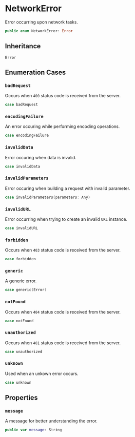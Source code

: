# NetworkError

Error occurring upon network tasks.

``` swift
public enum NetworkError: Error 
```

## Inheritance

`Error`

## Enumeration Cases

### `badRequest`

Occurs when `400` status code is received from the server.

``` swift
case badRequest
```

### `encodingFailure`

An error occuring while performing encoding operations.

``` swift
case encodingFailure
```

### `invalidData`

Error occuring when data is invalid.

``` swift
case invalidData
```

### `invalidParameters`

Error occuring when building a request with invalid parameter.

``` swift
case invalidParameters(parameters: Any)
```

### `invalidURL`

Error occurring when trying to create an invalid `URL` instance.

``` swift
case invalidURL
```

### `forbidden`

Occurs when `403` status code is received from the server.

``` swift
case forbidden
```

### `generic`

A generic error.

``` swift
case generic(Error)
```

### `notFound`

Occurs when `404` status code is received from the server.

``` swift
case notFound
```

### `unauthorized`

Occurs when `401` status code is received from the server.

``` swift
case unauthorized
```

### `unknown`

Used when an unkown error occurs.

``` swift
case unknown
```

## Properties

### `message`

A message for better understanding the error.

``` swift
public var message: String 
```
